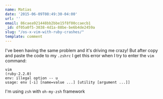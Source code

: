 ```yaml
---
name: Matias
date: '2015-06-09T08:49:30-04:00'
url: ''
email: 86caea921448bb2bbe15f8f00ccaecb1
_id: df05a0f5-3038-4d1a-88be-be6b4de2459a
slug: "/os-x-vim-with-ruby-crashes/"
template: comment
---
```


I've been having the same problem and it's driving me crazy! But after copy and paste the code to my `.zshrc` I get this error when I try to enter the `vim` command:

```
vim                                                                                                                                                           (ruby-2.2.0)
env: illegal option -- u
usage: env [-i] [name=value ...] [utility [argument ...]]
```

I'm using `zsh` with `oh-my-zsh` framework
